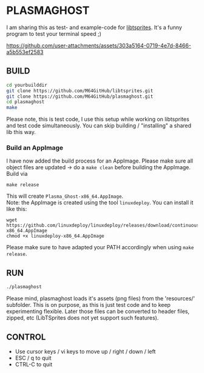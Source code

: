 # PLASMAGHOST
I am sharing this as test- and example-code for [libtsprites](https://github.com/M64GitHub/libtsprites). It's a funny program to test your terminal speed ;)


https://github.com/user-attachments/assets/303a5164-0719-4e7d-8466-a5b553ef2583


## BUILD

```bash
cd yourbuilddir
git clone https://github.com/M64GitHub/libtsprites.git
git clone https://github.com/M64GitHub/plasmaghost.git
cd plasmaghost
make
```
Please note, this is test code, I use this setup while working on libtsprites and test code simultaneously. You can skip building / "installing" a shared lib this way.

### Build an AppImage
I have now added the build process for an AppImage. Please make sure all object files are updated -> do a `make clean` before building the AppImage.  
Build via
```
make release
```
This will create `Plasma_Ghost-x86_64.AppImage`.  
Note: the AppImage is created using the tool `linuxdeploy`. You can install it like this:
```
wget https://github.com/linuxdeploy/linuxdeploy/releases/download/continuous/linuxdeploy-x86_64.AppImage
chmod +x linuxdeploy-x86_64.AppImage
```
Please make sure to have adapted your PATH accordingly when using `make release`.


## RUN

```bash
./plasmaghost
```
Please mind, plasmaghost loads it's assets (png files) from the 'resources/' subfolder. This is on purpose, as this is just test code and to keep experimenting flexible. Later those files can be converted to header files, zipped, etc (LibTSprites does not yet support such features).

## CONTROL

- Use cursor keys / vi keys to move up / right / down / left
- ESC / q to quit
- CTRL-C to quit
